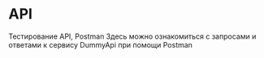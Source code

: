 # API
Тестирование API, Postman Здесь можно ознакомиться с запросами и ответами к сервису DummyApi при помощи Postman
